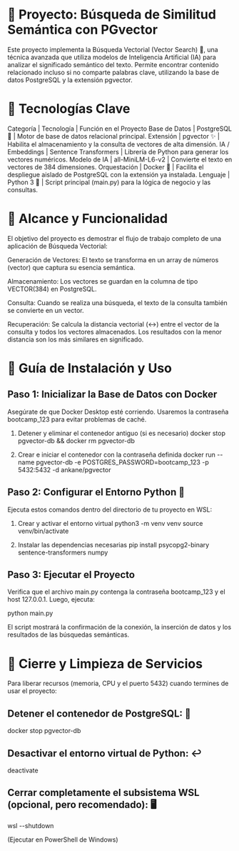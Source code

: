 # 🔎 Proyecto: Búsqueda de Similitud Semántica con PGvector 

Este proyecto implementa la Búsqueda Vectorial (Vector Search) 🧠, una técnica avanzada que utiliza modelos de Inteligencia Artificial (IA) para analizar el significado semántico del texto. Permite encontrar contenido relacionado incluso si no comparte palabras clave, utilizando la base de datos PostgreSQL y la extensión pgvector.

# 🌟 Tecnologías Clave 

Categoría | Tecnología | Función en el Proyecto
Base de Datos | PostgreSQL 🐘 | Motor de base de datos relacional principal.
Extensión | pgvector ✨ | Habilita el almacenamiento y la consulta de vectores de alta dimensión.
IA / Embeddings | Sentence Transformers | Librería de Python para generar los vectores numéricos.
Modelo de IA | all-MiniLM-L6-v2 | Convierte el texto en vectores de 384 dimensiones.
Orquestación | Docker 🐳 | Facilita el despliegue aislado de PostgreSQL con la extensión ya instalada.
Lenguaje | Python 3 🐍 | Script principal (main.py) para la lógica de negocio y las consultas.

# 🎯 Alcance y Funcionalidad

El objetivo del proyecto es demostrar el flujo de trabajo completo de una aplicación de Búsqueda Vectorial:

Generación de Vectores: El texto se transforma en un array de números (vector) que captura su esencia semántica.

Almacenamiento: Los vectores se guardan en la columna de tipo VECTOR(384) en PostgreSQL.

Consulta: Cuando se realiza una búsqueda, el texto de la consulta también se convierte en un vector.

Recuperación: Se calcula la distancia vectorial (<->) entre el vector de la consulta y todos los vectores almacenados. Los resultados con la menor distancia son los más similares en significado.

# 🚀 Guía de Instalación y Uso

## Paso 1: Inicializar la Base de Datos con Docker

Asegúrate de que Docker Desktop esté corriendo. Usaremos la contraseña bootcamp_123 para evitar problemas de caché.

  1. Detener y eliminar el contenedor antiguo (si es necesario)
  docker stop pgvector-db && docker rm pgvector-db

  2. Crear e iniciar el contenedor con la contraseña definida
  docker run --name pgvector-db -e POSTGRES_PASSWORD=bootcamp_123 -p 5432:5432 -d ankane/pgvector

## Paso 2: Configurar el Entorno Python 🐍

Ejecuta estos comandos dentro del directorio de tu proyecto en WSL:

  1. Crear y activar el entorno virtual
  python3 -m venv venv
  source venv/bin/activate

  2. Instalar las dependencias necesarias
  pip install psycopg2-binary sentence-transformers numpy

## Paso 3: Ejecutar el Proyecto

Verifica que el archivo main.py contenga la contraseña bootcamp_123 y el host 127.0.0.1. Luego, ejecuta:

  python main.py

El script mostrará la confirmación de la conexión, la inserción de datos y los resultados de las búsquedas semánticas.

# 🧹 Cierre y Limpieza de Servicios

Para liberar recursos (memoria, CPU y el puerto 5432) cuando termines de usar el proyecto:

## Detener el contenedor de PostgreSQL: 🛑 

  docker stop pgvector-db

## Desactivar el entorno virtual de Python: ↩️

  deactivate

## Cerrar completamente el subsistema WSL (opcional, pero recomendado): 🖥️

  wsl --shutdown

(Ejecutar en PowerShell de Windows)
